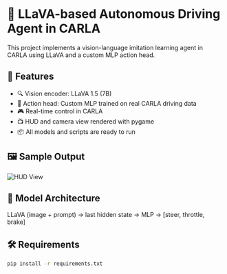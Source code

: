 # 🚗 LLaVA-based Autonomous Driving Agent in CARLA

This project implements a vision-language imitation learning agent in CARLA using LLaVA and a custom MLP action head.

## 🎯 Features
- 🔍 Vision encoder: LLaVA 1.5 (7B)
- 🤖 Action head: Custom MLP trained on real CARLA driving data
- 🎮 Real-time control in CARLA
- 📺 HUD and camera view rendered with pygame
- 📦 All models and scripts are ready to run

## 🖼️ Sample Output
![HUD View](images/hud_screenshot.png)

## 🧠 Model Architecture
LLaVA (image + prompt) → last hidden state → MLP → [steer, throttle, brake]

## 🛠️ Requirements
```bash
pip install -r requirements.txt
